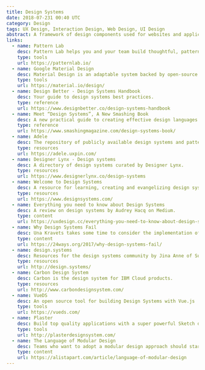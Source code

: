 ```yaml
---
title: Design Systems
date: 2018-07-231 00:40 UTC
category: Design
tags: UX Design, Interaction Design, Web Design, UI Design
abstract: A framework of design components used for websites and applications.
links:
  - name: Pattern Lab
    desc: Pattern Lab helps you and your team build thoughtful, pattern-driven user interfaces using atomic design principles.
    type: tools
    url: https://patternlab.io/
  - name: Google Material Design
    desc: Material Design is an adaptable system backed by open-source code that helps teams build high quality digital experiences.
    type: tools
    url: https://material.io/design/
  - name: Design Better - Design Systems Handbook
    desc: Your guide to design systems best practices.
    type: reference
    url: https://www.designbetter.co/design-systems-handbook
  - name: Meet “Design Systems”, A New Smashing Book
    desc: A new practical guide to creating effective design languages for digital products.
    type: reference
    url: https://www.smashingmagazine.com/design-systems-book/
  - name: Adele
    desc: The repository of publicly available design systems and pattern libraries.
    type: resources
    url: https://adele.uxpin.com/
  - name: Designer Lynx - Design systems
    desc: A directory of design systems curated by Designer Lynx.
    type: resources
    url: https://www.designerlynx.co/design-systems
  - name: Welcome to Design Systems
    desc: A resource for learning, creating and evangelizing design systems.
    type: resources
    url: https://www.designsystems.com/
  - name: Everything you need to know about Design Systems
    desc: A review on design systems by Audrey Hacq on Medium.
    type: content
    url: https://uxdesign.cc/everything-you-need-to-know-about-design-systems-54b109851969
  - name: Why Design Systems Fail
    desc: Una Kravets takes some time to consider the implementation of design systems, and how and why they might not succeed.
    type: content
    url: https://24ways.org/2017/why-design-systems-fail/
  - name: design.systems
    desc: Resources for the design systems community by Jina Anne of Sushi & Robots
    type: resources
    url: http://design.systems/
  - name: Carbon Design System
    desc: Carbon is the design system for IBM Cloud products.
    type: resources
    url: http://www.carbondesignsystem.com/
  - name: VueDS
    desc: An open source tool for building Design Systems with Vue.js
    type: tools
    url: https://vueds.com/
  - name: Plaster
    desc: Build top quality applications with a super powerful Sketch design system
    type: tools
    url: http://plasterdesignsystem.com/
  - name: The Language of Modular Design
    desc: Teams who want to adopt a modular design approach should start with a shared vocabulary, emphasizes author Alla Kholmatova.
    type: content
    url: https://alistapart.com/article/language-of-modular-design
---
```

